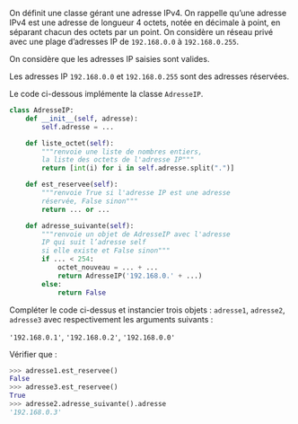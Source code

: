 On définit une classe gérant une adresse IPv4.
On rappelle qu’une adresse IPv4 est une adresse de longueur 4 octets, notée en décimale
à point, en séparant chacun des octets par un point. On considère un réseau privé avec
une plage d’adresses IP de `192.168.0.0` à `192.168.0.255`.

On considère que les adresses IP saisies sont valides.

Les adresses IP `192.168.0.0` et `192.168.0.255` sont des adresses réservées.

Le code ci-dessous implémente la classe `AdresseIP`.

```python linenums='1'
class AdresseIP:
    def __init__(self, adresse):
        self.adresse = ...

    def liste_octet(self):
        """renvoie une liste de nombres entiers,
        la liste des octets de l'adresse IP"""
        return [int(i) for i in self.adresse.split(".")]

    def est_reservee(self):
        """renvoie True si l'adresse IP est une adresse
        réservée, False sinon"""
        return ... or ...

    def adresse_suivante(self):
        """renvoie un objet de AdresseIP avec l'adresse
        IP qui suit l’adresse self
        si elle existe et False sinon"""
        if ... < 254:
            octet_nouveau = ... + ...
            return AdresseIP('192.168.0.' + ...)
        else:
            return False
```
Compléter le code ci-dessus et instancier trois objets : `adresse1`, `adresse2`,
`adresse3` avec respectivement les arguments suivants :

`'192.168.0.1'`, `'192.168.0.2'`, `'192.168.0.0'`

Vérifier que : 
```python
>>> adresse1.est_reservee()
False
>>> adresse3.est_reservee()
True
>>> adresse2.adresse_suivante().adresse
'192.168.0.3'
```